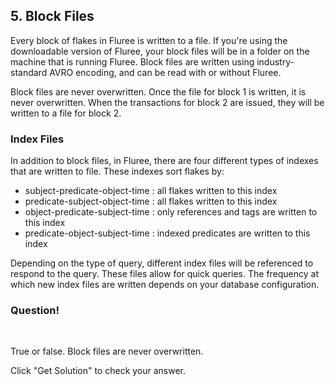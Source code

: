 ## 5. Block Files

Every block of flakes in Fluree is written to a file. If you're using the downloadable version of Fluree, your block files will be in a folder on the machine that is running Fluree. Block files are written using industry-standard AVRO encoding, and can be read with or without Fluree. 

Block files are never overwritten. Once the file for block 1 is written, it is never overwritten. When the transactions for block 2 are issued, they will be written to a file for block 2. 

### Index Files
In addition to block files, in Fluree, there are four different types of indexes that are written to file. These indexes sort flakes by:

- subject-predicate-object-time : all flakes written to this index
- predicate-subject-object-time : all flakes written to this index
- object-predicate-subject-time : only references and tags are written to this index
- predicate-object-subject-time : indexed predicates are written to this index

Depending on the type of query, different index files will be referenced to respond to the query. These files allow for quick queries. The frequency at which new index files are written depends on your database configuration.

<div class="challenge">
<h3>Question!</h3>
<br/>
<p>True or false. Block files are never overwritten. </p>
<p>Click "Get Solution" to check your answer. </p>
</div>
<br/>
<br/>